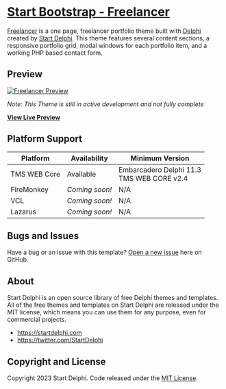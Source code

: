 # [Start Bootstrap - Freelancer](https://startbootstrap.com/theme/freelancer/)

[Freelancer](https://freelancer.startdelphi.com/) is a one page, freelancer portfolio theme built with [Delphi](https://www.embarcadero.com/products/Delphi) created by [Start Delphi](https://startdelphi.com/). This theme features several content sections, a responsive portfolio grid, modal windows for each portfolio item, and a working PHP based contact form.

## Preview

[![Freelancer Preview](https://github.com/StartDelphi/startdelphi-theme-freelancer/assets/5418178/0076d475-1c24-44eb-9905-e2dbebda18c4)](https://freelancer.startdelphi.com/)

_Note: This Theme is still in active development and not fully complete_

**[View Live Preview](https://freelancer.startdelphi.com/)**

## Platform Support

| Platform      | Availability            | Minimum Version            |
| ------------- | ----------------------- | -------------------------- |
| TMS WEB Core  | Available               | Embarcadero Delphi 11.3 <br> TMS WEB CORE v2.4   |
| FireMonkey    | *Coming soon!*          | N/A                        |
| VCL           | *Coming soon!*          | N/A                        |
| Lazarus       | *Coming soon!*          | N/A                        |





## Bugs and Issues

Have a bug or an issue with this template? [Open a new issue](https://github.com/StartDelphi/startdelphi-theme-freelancer/issues) here on GitHub.

## About

Start Delphi is an open source library of free Delphi themes and templates. All of the free themes and templates on Start Delphi are released under the MIT license, which means you can use them for any purpose, even for commercial projects.

- <https://startdelphi.com>
- <https://twitter.com/StartDelphi>

## Copyright and License

Copyright 2023 Start Delphi. Code released under the [MIT License](https://github.com/StartDelphi/startdelphi-theme-freelancer/blob/main/LICENSE).
